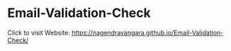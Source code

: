 # Email-Validation-Check

Click to visit Website: https://nagendravangara.github.io/Email-Validation-Check/
